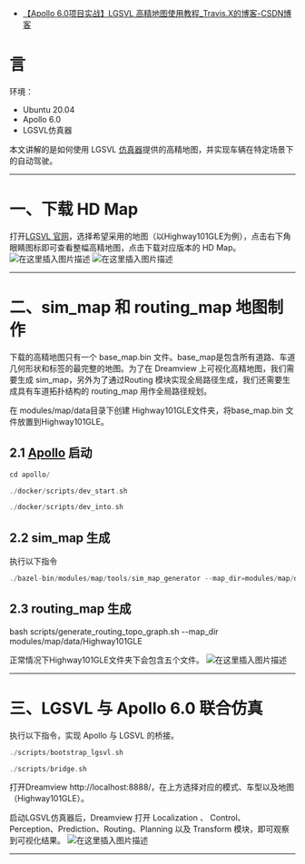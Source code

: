 - [【Apollo 6.0项目实战】LGSVL 高精地图使用教程_Travis.X的博客-CSDN博客](https://blog.csdn.net/Travis_X/article/details/121625950)

# 言

环境：

- Ubuntu 20.04
- Apollo 6.0
- LGSVL仿真器

本文讲解的是如何使用 LGSVL [仿真器](https://so.csdn.net/so/search?q=仿真器&spm=1001.2101.3001.7020)提供的高精地图，并实现车辆在特定场景下的自动驾驶。

------

# 一、下载 HD Map

打开[LGSVL 官网](https://www.svlsimulator.com/)，选择希望采用的地图（以Highway101GLE为例），点击右下角眼睛图标即可查看整幅高精地图，点击下载对应版本的 HD Map。
![在这里插入图片描述](https://img-blog.csdnimg.cn/50f018c2694d4ad2ac5eeec729823c94.png?x-oss-process=image/watermark,type_d3F5LXplbmhlaQ,shadow_50,text_Q1NETiBAVHJhdmlzLlg=,size_20,color_FFFFFF,t_70,g_se,x_16#pic_center)
![在这里插入图片描述](https://img-blog.csdnimg.cn/ce679e10a9ed4927bc02a9564f93a016.png?x-oss-process=image/watermark,type_d3F5LXplbmhlaQ,shadow_50,text_Q1NETiBAVHJhdmlzLlg=,size_20,color_FFFFFF,t_70,g_se,x_16#pic_center)

------

# 二、sim_map 和 routing_map 地图制作

下载的高精地图只有一个 base_map.bin 文件。base_map是包含所有道路、车道几何形状和标签的最完整的地图。为了在 Dreamview 上可视化高精地图，我们需要生成 sim_map，另外为了通过Routing 模块实现全局路径生成，我们还需要生成具有车道拓扑结构的 routing_map 用作全局路径规划。

在 modules/map/data目录下创建 Highway101GLE文件夹，将base_map.bin 文件放置到Highway101GLE。

## 2.1 [Apollo](https://so.csdn.net/so/search?q=Apollo&spm=1001.2101.3001.7020) 启动

```cpp
cd apollo/

./docker/scripts/dev_start.sh

./docker/scripts/dev_into.sh

```

## 2.2 sim_map 生成

执行以下指令

```cpp
./bazel-bin/modules/map/tools/sim_map_generator --map_dir=modules/map/data/Highway101GLE --output_dir=modules/map/data/Highway101GLE
```

## 2.3 routing_map 生成

bash scripts/generate_routing_topo_graph.sh --map_dir modules/map/data/Highway101GLE

正常情况下Highway101GLE文件夹下会包含五个文件。
![在这里插入图片描述](https://img-blog.csdnimg.cn/52dc300a72e44fecae0473c1d8f6422a.png?x-oss-process=image/watermark,type_d3F5LXplbmhlaQ,shadow_50,text_Q1NETiBAVHJhdmlzLlg=,size_20,color_FFFFFF,t_70,g_se,x_16#pic_center)

------

# 三、LGSVL 与 Apollo 6.0 联合仿真

执行以下指令，实现 Apollo 与 LGSVL 的桥接。

```cpp
./scripts/bootstrap_lgsvl.sh

./scripts/bridge.sh
```

打开Dreamview http://localhost:8888/，在上方选择对应的模式、车型以及地图（Highway101GLE）。

启动LGSVL仿真器后，Dreamview 打开 Localization 、 Control、 Perception、Prediction、Routing、Planning 以及 Transform 模块，即可观察到可视化结果。
![在这里插入图片描述](https://img-blog.csdnimg.cn/97bb3782c7904481b1b8c7a2464e1f10.png?x-oss-process=image/watermark,type_d3F5LXplbmhlaQ,shadow_50,text_Q1NETiBAVHJhdmlzLlg=,size_20,color_FFFFFF,t_70,g_se,x_16#pic_center)

------